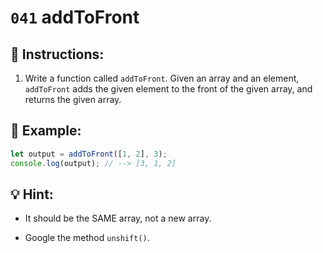 # `041` addToFront

## 📝 Instructions:

1. Write a function called `addToFront`. Given an array and an element, `addToFront` adds the given element to the front of the given array, and returns the given array.

## 📎 Example:

```Javascript
let output = addToFront([1, 2], 3);
console.log(output); // --> [3, 1, 2]
```

## 💡 Hint:

+ It should be the SAME array, not a new array.

+ Google the method `unshift()`.
